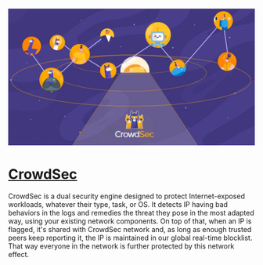 [![Visit CrowdSec](imagePreview.jpg)](https://www.crowdsec.net)

# [CrowdSec](https://www.crowdsec.net)

CrowdSec is a dual security engine designed to protect Internet-exposed workloads, whatever their type, task, or OS. It detects IP having bad behaviors in the logs and remedies the threat they pose in the most adapted way, using your existing network components. On top of that, when an IP is flagged, it's shared with CrowdSec network and, as long as enough trusted peers keep reporting it, the IP is maintained in our global real-time blocklist. That way everyone in the network is further protected by this network effect.

